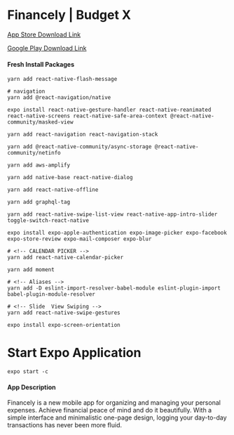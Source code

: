 # Financely | Budget X #
[App Store Download Link](https://apps.apple.com/us/app/financely/id1491309602)

[Google Play Download Link](https://play.google.com/store/apps/details?id=com.ericphung.financely)

#### Fresh Install Packages ####
```shell
yarn add react-native-flash-message

# navigation
yarn add @react-navigation/native

expo install react-native-gesture-handler react-native-reanimated react-native-screens react-native-safe-area-context @react-native-community/masked-view

yarn add react-navigation react-navigation-stack

yarn add @react-native-community/async-storage @react-native-community/netinfo

yarn add aws-amplify

yarn add native-base react-native-dialog

yarn add react-native-offline

yarn add graphql-tag

yarn add react-native-swipe-list-view react-native-app-intro-slider toggle-switch-react-native

expo install expo-apple-authentication expo-image-picker expo-facebook expo-store-review expo-mail-composer expo-blur

# <!-- CALENDAR PICKER -->
yarn add react-native-calendar-picker

yarn add moment

# <!-- Aliases -->
yarn add -D eslint-import-resolver-babel-module eslint-plugin-import babel-plugin-module-resolver

# <!-- Slide  View Swiping -->
yarn add react-native-swipe-gestures

expo install expo-screen-orientation

```

#  Start Expo Application
```shell
expo start -c
```

#### App Description ####
Financely is a new mobile app for organizing and managing your personal expenses. Achieve financial peace of mind and do it beautifully. With a simple interface and minimalistic one-page design, logging your day-to-day transactions has never been more fluid.


